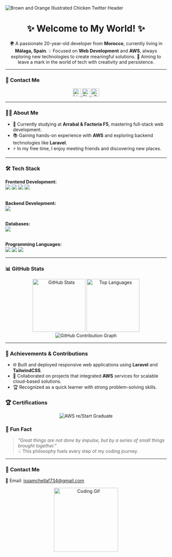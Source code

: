 ![Brown and Orange Illustrated Chicken Twitter Header](https://github.com/user-attachments/assets/6d9fdc64-8576-45d4-8328-0a9e9a7b41b4)
<h1 align="center">✨ Welcome to My World! ✨</h1>

<p align="center">
  🌍 A passionate 20-year-old developer from <b>Morocco</b>, currently living in <b>Málaga, Spain</b>.  
  💡 Focused on <b>Web Development</b> and <b>AWS</b>, always exploring new technologies to create meaningful solutions.  
  🎯 Aiming to leave a mark in the world of tech with creativity and persistence.  
</p>

---

### 💼 **Contact Me**
<div align="center">
    <a href="https://www.linkedin.com/in/issam-chellaf-1099352bb/">
      <img src="https://img.shields.io/static/v1?message=LinkedIn&logo=linkedin&label=&color=0077B5&logoColor=white&labelColor=&style=for-the-badge" height="25" alt="LinkedIn logo" />
    </a>
    <a href="https://esmal3.slack.com/team/U07S3LRM57G/">
      <img src="https://img.shields.io/static/v1?message=Slack&logo=slack&label=&color=4A154B&logoColor=white&labelColor=&style=for-the-badge" height="25" alt="Slack logo" />
    </a>
    <a href="mailto:issamchellaf734@gmail.com">
      <img src="https://img.shields.io/static/v1?message=Gmail&logo=gmail&label=&color=D14836&logoColor=white&labelColor=&style=for-the-badge" height="25" alt="Gmail logo" />
    </a>
</div>

---

### 👨‍💻 **About Me**
- 🔭 Currently studying at **Arrabal & Factoria F5**, mastering full-stack web development.  
- 📚 Gaining hands-on experience with **AWS** and exploring backend technologies like **Laravel**.  
- ⚡ In my free time, I enjoy meeting friends and discovering new places.  

---

### 🛠️ Tech Stack
<p>
  <b>Frontend Development:</b><br>
  <img src="https://img.shields.io/badge/HTML5-%23E34F26.svg?style=for-the-badge&logo=html5&logoColor=white" />
  <img src="https://img.shields.io/badge/CSS3-%231572B6.svg?style=for-the-badge&logo=css3&logoColor=white" />
  <img src="https://img.shields.io/badge/TailwindCSS-%2306B6D4.svg?style=for-the-badge&logo=tailwindcss&logoColor=white" />
  <img src="https://img.shields.io/badge/Bootstrap-%237952B3.svg?style=for-the-badge&logo=bootstrap&logoColor=white" />

  <br><b>Backend Development:</b><br>
  <img src="https://img.shields.io/badge/Laravel-%23FF2D20.svg?style=for-the-badge&logo=laravel&logoColor=white" />
  
  <br><b>Databases:</b><br>
  <img src="https://img.shields.io/badge/MySQL-%234479A1.svg?style=for-the-badge&logo=mysql&logoColor=white" />
  
  <br><b>Programming Languages:</b><br>
  <img src="https://img.shields.io/badge/Python-%233776AB.svg?style=for-the-badge&logo=python&logoColor=white" />
  <img src="https://img.shields.io/badge/JavaScript-%23F7DF1E.svg?style=for-the-badge&logo=javascript&logoColor=black" />
  <img src="https://img.shields.io/badge/PHP-%23777BB4.svg?style=for-the-badge&logo=php&logoColor=white" />
</p>

---

### 📊 **GitHub Stats**
<div align="center">
  <img src="https://github-readme-stats.vercel.app/api?username=issamchlf&theme=vue-dark&show_icons=true&hide_border=true&count_private=true" alt="GitHub Stats" height="165" />
  <img src="https://github-readme-stats.vercel.app/api/top-langs/?username=issamchlf&theme=vue-dark&show_icons=true&hide_border=true&layout=compact" alt="Top Languages" height="165" />
</div>
<div align="center">
  <img src="https://github-readme-activity-graph.vercel.app/graph?username=issamchlf&theme=vue-dark&hide_border=true&area=true" alt="GitHub Contribution Graph" />
</div>

---

### 🌟 Achievements & Contributions
- 🌐 Built and deployed responsive web applications using **Laravel** and **TailwindCSS**.  
- 🚀 Collaborated on projects that integrated **AWS** services for scalable cloud-based solutions.  
- 🏆 Recognized as a quick learner with strong problem-solving skills.  

### 🏆 Certifications

<p align="center">
  <img src="https://github.com/user-attachments/assets/dc4a1934-fbf9-4fab-91a2-0f4953b699b3" alt="AWS re/Start Graduate" />
</p>


### 🌟 **Fun Fact**
> _"Great things are not done by impulse, but by a series of small things brought together."_  
💡 This philosophy fuels every step of my coding journey.

---

### 🎯 **Contact Me**
<p>📧 Email: <a href="mailto:issamchellaf734@gmail.com">issamchellaf734@gmail.com</a></p>

<div align="center">
  <img height="200" src="https://user-images.githubusercontent.com/74038190/235224431-e8c8c12e-6826-47f1-89fb-2ddad83b3abf.gif" alt="Coding Gif" />
</div>
